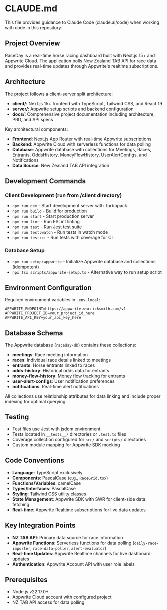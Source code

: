 # CLAUDE.md

This file provides guidance to Claude Code (claude.ai/code) when working with code in this repository.

## Project Overview

RaceDay is a real-time horse racing dashboard built with Next.js 15+ and Appwrite Cloud. The application polls New Zealand TAB API for race data and provides real-time updates through Appwrite's realtime subscriptions.

## Architecture

The project follows a client-server split architecture:

- **client/**: Next.js 15+ frontend with TypeScript, Tailwind CSS, and React 19
- **server/**: Appwrite setup scripts and backend configuration
- **docs/**: Comprehensive project documentation including architecture, PRD, and API specs

Key architectural components:
- **Frontend**: Next.js App Router with real-time Appwrite subscriptions
- **Backend**: Appwrite Cloud with serverless functions for data polling
- **Database**: Appwrite database with collections for Meetings, Races, Entrants, OddsHistory, MoneyFlowHistory, UserAlertConfigs, and Notifications
- **Data Source**: New Zealand TAB API integration

## Development Commands

### Client Development (run from /client directory)
- `npm run dev` - Start development server with Turbopack
- `npm run build` - Build for production
- `npm run start` - Start production server
- `npm run lint` - Run ESLint linting
- `npm run test` - Run Jest test suite
- `npm run test:watch` - Run tests in watch mode
- `npm run test:ci` - Run tests with coverage for CI

### Database Setup
- `npm run setup:appwrite` - Initialize Appwrite database and collections (idempotent)
- `npx tsx scripts/appwrite-setup.ts` - Alternative way to run setup script

## Environment Configuration

Required environment variables in `.env.local`:
```
APPWRITE_ENDPOINT=https://appwrite.warricksmith.com/v1
APPWRITE_PROJECT_ID=your_project_id_here
APPWRITE_API_KEY=your_api_key_here
```

## Database Schema

The Appwrite database (`raceday-db`) contains these collections:
- **meetings**: Race meeting information
- **races**: Individual race details linked to meetings
- **entrants**: Horse entrants linked to races
- **odds-history**: Historical odds data for entrants
- **money-flow-history**: Money flow tracking for entrants
- **user-alert-configs**: User notification preferences
- **notifications**: Real-time alert notifications

All collections use relationship attributes for data linking and include proper indexing for optimal querying.

## Testing

- Test files use Jest with jsdom environment
- Tests located in `__tests__/` directories or `.test.ts` files
- Coverage collection configured for `src/` and `scripts/` directories
- Custom module mapping for Appwrite SDK mocking

## Code Conventions

- **Language**: TypeScript exclusively
- **Components**: PascalCase (e.g., `RaceGrid.tsx`)
- **Functions/Variables**: camelCase
- **Types/Interfaces**: PascalCase
- **Styling**: Tailwind CSS utility classes
- **State Management**: Appwrite SDK with SWR for client-side data fetching
- **Real-time**: Appwrite Realtime subscriptions for live data updates

## Key Integration Points

- **NZ TAB API**: Primary data source for race information
- **Appwrite Functions**: Serverless functions for data polling (`daily-race-importer`, `race-data-poller`, `alert-evaluator`)
- **Real-time Updates**: Appwrite Realtime channels for live dashboard updates
- **Authentication**: Appwrite Account API with user role labels

## Prerequisites

- Node.js v22.17.0+
- Appwrite Cloud account with configured project
- NZ TAB API access for data polling